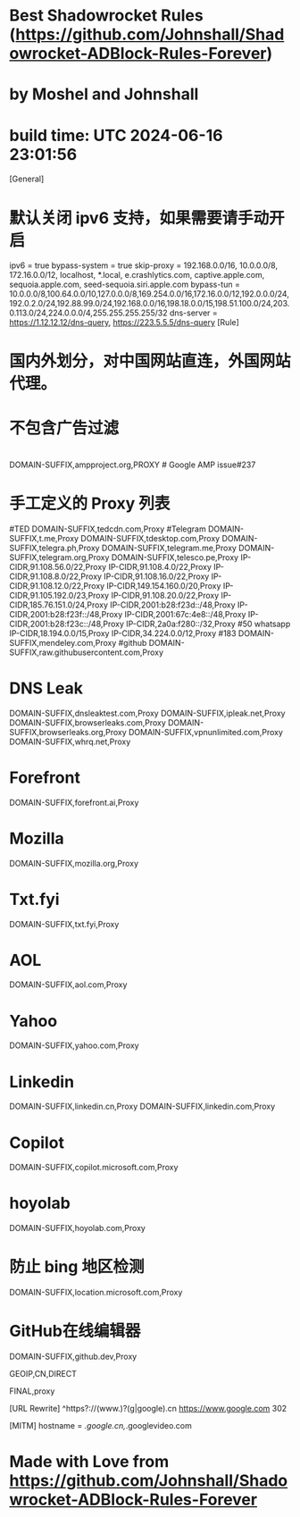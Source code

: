 # Best Shadowrocket Rules (https://github.com/Johnshall/Shadowrocket-ADBlock-Rules-Forever)
# by Moshel and Johnshall
# build time: UTC 2024-06-16 23:01:56

[General]
# 默认关闭 ipv6 支持，如果需要请手动开启
ipv6 = true
bypass-system = true
skip-proxy = 192.168.0.0/16, 10.0.0.0/8, 172.16.0.0/12, localhost, *.local, e.crashlytics.com, captive.apple.com, sequoia.apple.com, seed-sequoia.siri.apple.com
bypass-tun = 10.0.0.0/8,100.64.0.0/10,127.0.0.0/8,169.254.0.0/16,172.16.0.0/12,192.0.0.0/24,192.0.2.0/24,192.88.99.0/24,192.168.0.0/16,198.18.0.0/15,198.51.100.0/24,203.0.113.0/24,224.0.0.0/4,255.255.255.255/32
dns-server = https://1.12.12.12/dns-query, https://223.5.5.5/dns-query
[Rule]
#
# 国内外划分，对中国网站直连，外国网站代理。
#
# 不包含广告过滤
#

DOMAIN-SUFFIX,ampproject.org,PROXY # Google AMP issue#237

# 手工定义的 Proxy 列表
#TED
DOMAIN-SUFFIX,tedcdn.com,Proxy
#Telegram
DOMAIN-SUFFIX,t.me,Proxy
DOMAIN-SUFFIX,tdesktop.com,Proxy
DOMAIN-SUFFIX,telegra.ph,Proxy
DOMAIN-SUFFIX,telegram.me,Proxy
DOMAIN-SUFFIX,telegram.org,Proxy
DOMAIN-SUFFIX,telesco.pe,Proxy
IP-CIDR,91.108.56.0/22,Proxy
IP-CIDR,91.108.4.0/22,Proxy
IP-CIDR,91.108.8.0/22,Proxy
IP-CIDR,91.108.16.0/22,Proxy
IP-CIDR,91.108.12.0/22,Proxy
IP-CIDR,149.154.160.0/20,Proxy
IP-CIDR,91.105.192.0/23,Proxy
IP-CIDR,91.108.20.0/22,Proxy
IP-CIDR,185.76.151.0/24,Proxy
IP-CIDR,2001:b28:f23d::/48,Proxy
IP-CIDR,2001:b28:f23f::/48,Proxy
IP-CIDR,2001:67c:4e8::/48,Proxy
IP-CIDR,2001:b28:f23c::/48,Proxy
IP-CIDR,2a0a:f280::/32,Proxy
#50 whatsapp
IP-CIDR,18.194.0.0/15,Proxy
IP-CIDR,34.224.0.0/12,Proxy
#183
DOMAIN-SUFFIX,mendeley.com,Proxy
#github
DOMAIN-SUFFIX,raw.githubusercontent.com,Proxy
# DNS Leak
DOMAIN-SUFFIX,dnsleaktest.com,Proxy
DOMAIN-SUFFIX,ipleak.net,Proxy
DOMAIN-SUFFIX,browserleaks.com,Proxy
DOMAIN-SUFFIX,browserleaks.org,Proxy
DOMAIN-SUFFIX,vpnunlimited.com,Proxy
DOMAIN-SUFFIX,whrq.net,Proxy
# Forefront
DOMAIN-SUFFIX,forefront.ai,Proxy
# Mozilla
DOMAIN-SUFFIX,mozilla.org,Proxy
# Txt.fyi
DOMAIN-SUFFIX,txt.fyi,Proxy
# AOL
DOMAIN-SUFFIX,aol.com,Proxy
# Yahoo
DOMAIN-SUFFIX,yahoo.com,Proxy
# Linkedin
DOMAIN-SUFFIX,linkedin.cn,Proxy
DOMAIN-SUFFIX,linkedin.com,Proxy
# Copilot
DOMAIN-SUFFIX,copilot.microsoft.com,Proxy
# hoyolab
DOMAIN-SUFFIX,hoyolab.com,Proxy
# 防止 bing 地区检测
DOMAIN-SUFFIX,location.microsoft.com,Proxy
# GitHub在线编辑器
DOMAIN-SUFFIX,github.dev,Proxy


GEOIP,CN,DIRECT

FINAL,proxy

[URL Rewrite]
^https?://(www.)?(g|google)\.cn https://www.google.com 302


[MITM]
hostname = *.google.cn,*.googlevideo.com

# Made with Love from https://github.com/Johnshall/Shadowrocket-ADBlock-Rules-Forever
